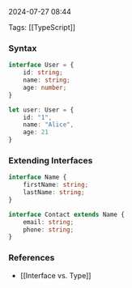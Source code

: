 
2024-07-27 08:44

Tags: [[TypeScript]]

### Syntax
```typescript
interface User = {
    id: string;
    name: string;
    age: number;
}

let user: User = {
    id: "1",
    name: "Alice",
    age: 21
}

```

### Extending Interfaces
```typescript
interface Name {
    firstName: string;
    lastName: string;
}

interface Contact extends Name {
    email: string;
    phone: string;
}
```


### References
- [[Interface vs. Type]]

